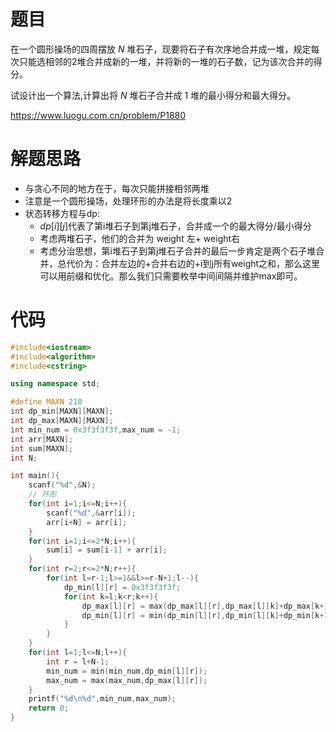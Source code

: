 # 题目

在一个圆形操场的四周摆放 *N* 堆石子，现要将石子有次序地合并成一堆，规定每次只能选相邻的2堆合并成新的一堆，并将新的一堆的石子数，记为该次合并的得分。

试设计出一个算法,计算出将 *N* 堆石子合并成 1 堆的最小得分和最大得分。

https://www.luogu.com.cn/problem/P1880

# 解题思路

* 与贪心不同的地方在于，每次只能拼接相邻两堆
* 注意是一个圆形操场，处理环形的办法是将长度乘以2
* 状态转移方程与dp:
  * $dp[i][j]$代表了第i堆石子到第j堆石子，合并成一个的最大得分/最小得分
  * 考虑两堆石子，他们的合并为 weight 左+ weight右
  * 考虑分治思想，第i堆石子到第j堆石子合并的最后一步肯定是两个石子堆合并，总代价为：合并左边的+合并右边的+i到j所有weight之和，那么这里可以用前缀和优化。那么我们只需要枚举中间间隔并维护max即可。

# 代码

```cpp
#include<iostream>
#include<algorithm>
#include<cstring>

using namespace std;

#define MAXN 210
int dp_min[MAXN][MAXN];
int dp_max[MAXN][MAXN];
int min_num = 0x3f3f3f3f,max_num = -1;
int arr[MAXN];
int sum[MAXN];
int N;

int main(){
    scanf("%d",&N);
    // 环形
    for(int i=1;i<=N;i++){
        scanf("%d",&arr[i]);
        arr[i+N] = arr[i];
    }
    for(int i=1;i<=2*N;i++){
        sum[i] = sum[i-1] + arr[i];
    }
    for(int r=2;r<=2*N;r++){
        for(int l=r-1;l>=1&&l>=r-N+1;l--){
            dp_min[l][r] = 0x3f3f3f3f;
            for(int k=l;k<r;k++){
                dp_max[l][r] = max(dp_max[l][r],dp_max[l][k]+dp_max[k+1][r]+sum[r]-sum[l-1]);
                dp_min[l][r] = min(dp_min[l][r],dp_min[l][k]+dp_min[k+1][r]+sum[r]-sum[l-1]);
            }
        }
    }
    for(int l=1;l<=N;l++){
        int r = l+N-1;
        min_num = min(min_num,dp_min[l][r]);
        max_num = max(max_num,dp_max[l][r]);
    }
    printf("%d\n%d",min_num,max_num);
    return 0;
}
```

